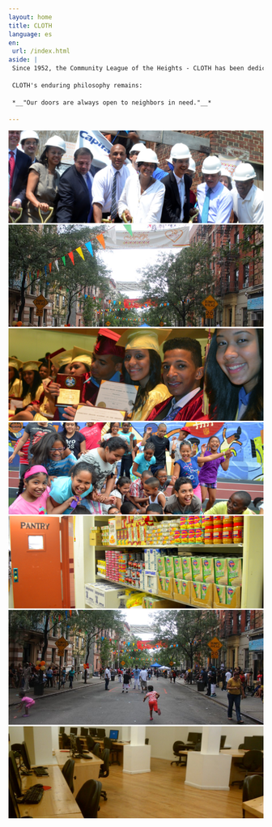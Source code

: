 ```yaml
---
layout: home
title: CLOTH
language: es
en:
 url: /index.html
aside: |
 Since 1952, the Community League of the Heights - CLOTH has been dedicated to the improvement of the Southern Washington Heights area. Our mission encompasses advocacy, organizing, and providing of services related to decent affordable housing, education, health, youth services, and neighborhood improvement.

 CLOTH's enduring philosophy remains:

 *__"Our doors are always open to neighbors in need."__*

---
```


<div class="slideshow" style="height:396px">
	<img src="/assets/photos/building.jpg" alt=""/>
	<img src="/assets/photos/festivalbanner.jpg" alt=""/>
	<img src="/assets/photos/grads.jpg" alt=""/>
	<img src="/assets/photos/kids.jpg" alt=""/>
	<img src="/assets/photos/pantry.jpg" alt=""/>
	<img src="/assets/photos/festivalkid.jpg" alt=""/>
	<img src="/assets/photos/techcenter.jpg" alt=""/>
</div>